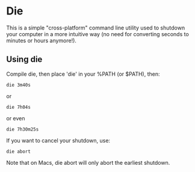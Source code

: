 Die
===

This is a simple "cross-platform" command line utility used to shutdown your
computer in a more intuitive way (no need for converting seconds to minutes or
hours anymore!).

Using die
---------

Compile die, then place 'die' in your %PATH (or $PATH), then:

    die 3m40s

or

    die 7h04s

or even

    die 7h30m25s

If you want to cancel your shutdown, use:

    die abort

Note that on Macs, die abort will only abort the earliest shutdown.
